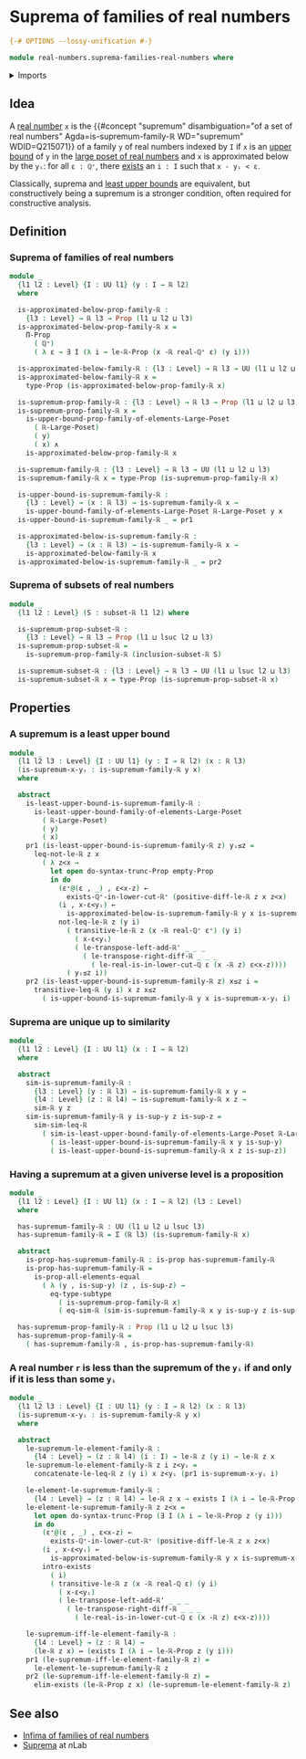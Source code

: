 # Suprema of families of real numbers

```agda
{-# OPTIONS --lossy-unification #-}

module real-numbers.suprema-families-real-numbers where
```

<details><summary>Imports</summary>

```agda
open import elementary-number-theory.positive-rational-numbers

open import foundation.conjunction
open import foundation.dependent-pair-types
open import foundation.empty-types
open import foundation.existential-quantification
open import foundation.logical-equivalences
open import foundation.propositional-truncations
open import foundation.propositions
open import foundation.subtypes
open import foundation.universe-levels

open import order-theory.least-upper-bounds-large-posets
open import order-theory.upper-bounds-large-posets

open import real-numbers.dedekind-real-numbers
open import real-numbers.difference-real-numbers
open import real-numbers.inequality-real-numbers
open import real-numbers.positive-real-numbers
open import real-numbers.rational-real-numbers
open import real-numbers.similarity-real-numbers
open import real-numbers.strict-inequality-real-numbers
open import real-numbers.subsets-real-numbers
```

</details>

## Idea

A [real number](real-numbers.dedekind-real-numbers.md) `x` is the
{{#concept "supremum" disambiguation="of a set of real numbers" Agda=is-supremum-family-ℝ WD="supremum" WDID=Q215071}}
of a family `y` of real numbers indexed by `I` if `x` is an
[upper bound](order-theory.upper-bounds-large-posets.md) of `y` in the
[large poset of real numbers](real-numbers.inequality-real-numbers.md) and `x`
is approximated below by the `yᵢ`: for all `ε : ℚ⁺`, there
[exists](foundation.existential-quantification.md) an `i : I` such that
`x - yᵢ < ε`.

Classically, suprema and
[least upper bounds](order-theory.least-upper-bounds-large-posets.md) are
equivalent, but constructively being a supremum is a stronger condition, often
required for constructive analysis.

## Definition

### Suprema of families of real numbers

```agda
module _
  {l1 l2 : Level} {I : UU l1} (y : I → ℝ l2)
  where

  is-approximated-below-prop-family-ℝ :
    {l3 : Level} → ℝ l3 → Prop (l1 ⊔ l2 ⊔ l3)
  is-approximated-below-prop-family-ℝ x =
    Π-Prop
      ( ℚ⁺)
      ( λ ε → ∃ I (λ i → le-ℝ-Prop (x -ℝ real-ℚ⁺ ε) (y i)))

  is-approximated-below-family-ℝ : {l3 : Level} → ℝ l3 → UU (l1 ⊔ l2 ⊔ l3)
  is-approximated-below-family-ℝ x =
    type-Prop (is-approximated-below-prop-family-ℝ x)

  is-supremum-prop-family-ℝ : {l3 : Level} → ℝ l3 → Prop (l1 ⊔ l2 ⊔ l3)
  is-supremum-prop-family-ℝ x =
    is-upper-bound-prop-family-of-elements-Large-Poset
      ( ℝ-Large-Poset)
      ( y)
      ( x) ∧
    is-approximated-below-prop-family-ℝ x

  is-supremum-family-ℝ : {l3 : Level} → ℝ l3 → UU (l1 ⊔ l2 ⊔ l3)
  is-supremum-family-ℝ x = type-Prop (is-supremum-prop-family-ℝ x)

  is-upper-bound-is-supremum-family-ℝ :
    {l3 : Level} → (x : ℝ l3) → is-supremum-family-ℝ x →
    is-upper-bound-family-of-elements-Large-Poset ℝ-Large-Poset y x
  is-upper-bound-is-supremum-family-ℝ _ = pr1

  is-approximated-below-is-supremum-family-ℝ :
    {l3 : Level} → (x : ℝ l3) → is-supremum-family-ℝ x →
    is-approximated-below-family-ℝ x
  is-approximated-below-is-supremum-family-ℝ _ = pr2
```

### Suprema of subsets of real numbers

```agda
module _
  {l1 l2 : Level} (S : subset-ℝ l1 l2) where

  is-supremum-prop-subset-ℝ :
    {l3 : Level} → ℝ l3 → Prop (l1 ⊔ lsuc l2 ⊔ l3)
  is-supremum-prop-subset-ℝ =
    is-supremum-prop-family-ℝ (inclusion-subset-ℝ S)

  is-supremum-subset-ℝ : {l3 : Level} → ℝ l3 → UU (l1 ⊔ lsuc l2 ⊔ l3)
  is-supremum-subset-ℝ x = type-Prop (is-supremum-prop-subset-ℝ x)
```

## Properties

### A supremum is a least upper bound

```agda
module _
  {l1 l2 l3 : Level} {I : UU l1} (y : I → ℝ l2) (x : ℝ l3)
  (is-supremum-x-yᵢ : is-supremum-family-ℝ y x)
  where

  abstract
    is-least-upper-bound-is-supremum-family-ℝ :
      is-least-upper-bound-family-of-elements-Large-Poset
        ( ℝ-Large-Poset)
        ( y)
        ( x)
    pr1 (is-least-upper-bound-is-supremum-family-ℝ z) yᵢ≤z =
      leq-not-le-ℝ z x
        ( λ z<x →
          let open do-syntax-trunc-Prop empty-Prop
          in do
            (ε⁺@(ε , _) , ε<x-z) ←
              exists-ℚ⁺-in-lower-cut-ℝ⁺ (positive-diff-le-ℝ z x z<x)
            (i , x-ε<yᵢ) ←
              is-approximated-below-is-supremum-family-ℝ y x is-supremum-x-yᵢ ε⁺
            not-leq-le-ℝ z (y i)
              ( transitive-le-ℝ z (x -ℝ real-ℚ⁺ ε⁺) (y i)
                ( x-ε<yᵢ)
                ( le-transpose-left-add-ℝ' _ _ _
                  ( le-transpose-right-diff-ℝ _ _ _
                    ( le-real-is-in-lower-cut-ℚ ε (x -ℝ z) ε<x-z))))
              ( yᵢ≤z i))
    pr2 (is-least-upper-bound-is-supremum-family-ℝ z) x≤z i =
      transitive-leq-ℝ (y i) x z x≤z
        ( is-upper-bound-is-supremum-family-ℝ y x is-supremum-x-yᵢ i)
```

### Suprema are unique up to similarity

```agda
module _
  {l1 l2 : Level} {I : UU l1} (x : I → ℝ l2)
  where

  abstract
    sim-is-supremum-family-ℝ :
      {l3 : Level} (y : ℝ l3) → is-supremum-family-ℝ x y →
      {l4 : Level} (z : ℝ l4) → is-supremum-family-ℝ x z →
      sim-ℝ y z
    sim-is-supremum-family-ℝ y is-sup-y z is-sup-z =
      sim-sim-leq-ℝ
        ( sim-is-least-upper-bound-family-of-elements-Large-Poset ℝ-Large-Poset
          ( is-least-upper-bound-is-supremum-family-ℝ x y is-sup-y)
          ( is-least-upper-bound-is-supremum-family-ℝ x z is-sup-z))
```

### Having a supremum at a given universe level is a proposition

```agda
module _
  {l1 l2 : Level} {I : UU l1} (x : I → ℝ l2) (l3 : Level)
  where

  has-supremum-family-ℝ : UU (l1 ⊔ l2 ⊔ lsuc l3)
  has-supremum-family-ℝ = Σ (ℝ l3) (is-supremum-family-ℝ x)

  abstract
    is-prop-has-supremum-family-ℝ : is-prop has-supremum-family-ℝ
    is-prop-has-supremum-family-ℝ =
      is-prop-all-elements-equal
        ( λ (y , is-sup-y) (z , is-sup-z) →
          eq-type-subtype
            ( is-supremum-prop-family-ℝ x)
            ( eq-sim-ℝ (sim-is-supremum-family-ℝ x y is-sup-y z is-sup-z)))

  has-supremum-prop-family-ℝ : Prop (l1 ⊔ l2 ⊔ lsuc l3)
  has-supremum-prop-family-ℝ =
    ( has-supremum-family-ℝ , is-prop-has-supremum-family-ℝ)
```

### A real number `r` is less than the supremum of the `yᵢ` if and only if it is less than some `yᵢ`

```agda
module _
  {l1 l2 l3 : Level} {I : UU l1} (y : I → ℝ l2) (x : ℝ l3)
  (is-supremum-x-yᵢ : is-supremum-family-ℝ y x)
  where

  abstract
    le-supremum-le-element-family-ℝ :
      {l4 : Level} → (z : ℝ l4) (i : I) → le-ℝ z (y i) → le-ℝ z x
    le-supremum-le-element-family-ℝ z i z<yᵢ =
      concatenate-le-leq-ℝ z (y i) x z<yᵢ (pr1 is-supremum-x-yᵢ i)

    le-element-le-supremum-family-ℝ :
      {l4 : Level} → (z : ℝ l4) → le-ℝ z x → exists I (λ i → le-ℝ-Prop z (y i))
    le-element-le-supremum-family-ℝ z z<x =
      let open do-syntax-trunc-Prop (∃ I (λ i → le-ℝ-Prop z (y i)))
      in do
        (ε⁺@(ε , _) , ε<x-z) ←
          exists-ℚ⁺-in-lower-cut-ℝ⁺ (positive-diff-le-ℝ z x z<x)
        (i , x-ε<yᵢ) ←
          is-approximated-below-is-supremum-family-ℝ y x is-supremum-x-yᵢ ε⁺
        intro-exists
          ( i)
          ( transitive-le-ℝ z (x -ℝ real-ℚ ε) (y i)
            ( x-ε<yᵢ)
            ( le-transpose-left-add-ℝ' _ _ _
              ( le-transpose-right-diff-ℝ _ _ _
                ( le-real-is-in-lower-cut-ℚ ε (x -ℝ z) ε<x-z))))

    le-supremum-iff-le-element-family-ℝ :
      {l4 : Level} → (z : ℝ l4) →
      (le-ℝ z x) ↔ (exists I (λ i → le-ℝ-Prop z (y i)))
    pr1 (le-supremum-iff-le-element-family-ℝ z) =
      le-element-le-supremum-family-ℝ z
    pr2 (le-supremum-iff-le-element-family-ℝ z) =
      elim-exists (le-ℝ-Prop z x) (le-supremum-le-element-family-ℝ z)
```

## See also

- [Infima of families of real numbers](real-numbers.infima-families-real-numbers.md)
- [Suprema](https://ncatlab.org/nlab/show/join#constructive) at $n$Lab
